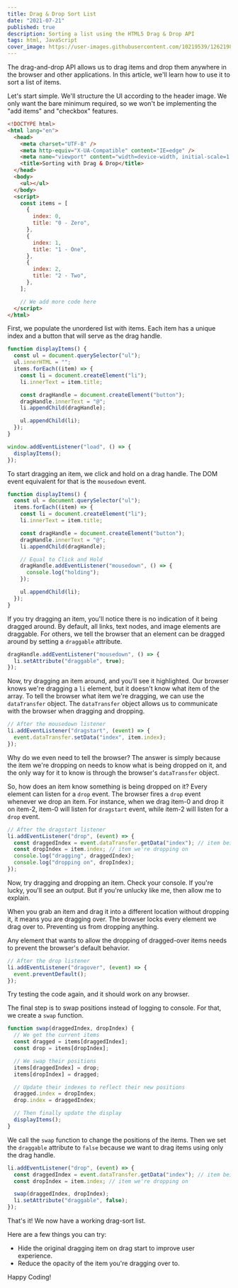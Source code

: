 ```yaml
---
title: Drag & Drop Sort List
date: "2021-07-21"
published: true
description: Sorting a list using the HTML5 Drag & Drop API
tags: html, JavaScript
cover_image: https://user-images.githubusercontent.com/10219539/126219879-543edda3-088b-4314-bf6a-0783b86d44cb.png
---
```


The drag-and-drop API allows us to drag items and drop them anywhere in the browser and other applications. In this article, we'll learn how to use it to sort a list of items.

Let's start simple. We'll structure the UI according to the header image. We only want the bare minimum required, so we won't be implementing the "add items" and "checkbox" features.

```html
<!DOCTYPE html>
<html lang="en">
  <head>
    <meta charset="UTF-8" />
    <meta http-equiv="X-UA-Compatible" content="IE=edge" />
    <meta name="viewport" content="width=device-width, initial-scale=1.0" />
    <title>Sorting with Drag & Drop</title>
  </head>
  <body>
    <ul></ul>
  </body>
  <script>
    const items = [
      {
        index: 0,
        title: "0 - Zero",
      },
      {
        index: 1,
        title: "1 - One",
      },
      {
        index: 2,
        title: "2 - Two",
      },
    ];

    // We add more code here
  </script>
</html>
```

First, we populate the unordered list with items. Each item has a unique index and a button that will serve as the drag handle.

```js
function displayItems() {
  const ul = document.querySelector("ul");
  ul.innerHTML = "";
  items.forEach((item) => {
    const li = document.createElement("li");
    li.innerText = item.title;

    const dragHandle = document.createElement("button");
    dragHandle.innerText = "@";
    li.appendChild(dragHandle);

    ul.appendChild(li);
  });
}

window.addEventListener("load", () => {
  displayItems();
});
```

To start dragging an item, we click and hold on a drag handle. The DOM event equivalent for that is the `mousedown` event.

```js
function displayItems() {
  const ul = document.querySelector("ul");
  items.forEach((item) => {
    const li = document.createElement("li");
    li.innerText = item.title;

    const dragHandle = document.createElement("button");
    dragHandle.innerText = "@";
    li.appendChild(dragHandle);

    // Equal to Click and Hold
    dragHandle.addEventListener("mousedown", () => {
      console.log("holding");
    });

    ul.appendChild(li);
  });
}
```

If you try dragging an item, you'll notice there is no indication of it being dragged around. By default, all links, text nodes, and image elements are draggable. For others, we tell the browser that an element can be dragged around by setting a `draggable` attribute.

```js
dragHandle.addEventListener("mousedown", () => {
  li.setAttribute("draggable", true);
});
```

Now, try dragging an item around, and you'll see it highlighted. Our browser knows we're dragging a `li` element, but it doesn't know what item of the array. To tell the browser what item we're dragging, we can use the `dataTransfer` object. The `dataTransfer` object allows us to communicate with the browser when dragging and dropping.

```js
// After the mousedown listener
li.addEventListener("dragstart", (event) => {
  event.dataTransfer.setData("index", item.index);
});
```

Why do we even need to tell the browser? The answer is simply because the item we're dropping on needs to know what is being dropped on it, and the only way for it to know is through the browser's `dataTransfer` object.

So, how does an item know something is being dropped on it? Every element can listen for a `drop` event. The browser fires a `drop` event whenever we drop an item. For instance, when we drag item-0 and drop it on item-2, item-0 will listen for `dragstart` event, while item-2 will listen for a `drop` event.

```js
// After the dragstart listener
li.addEventListener("drop", (event) => {
  const draggedIndex = event.dataTransfer.getData("index"); // item being dragged
  const dropIndex = item.index; // item we're dropping on
  console.log("dragging", draggedIndex);
  console.log("dropping on", dropIndex);
});
```

Now, try dragging and dropping an item. Check your console. If you're lucky, you'll see an output. But if you're unlucky like me, then allow me to explain.

When you grab an item and drag it into a different location without dropping it, it means you are dragging over. The browser locks every element we drag over to. Preventing us from dropping anything.

Any element that wants to allow the dropping of dragged-over items needs to prevent the browser's default behavior.

```js
// After the drop listener
li.addEventListener("dragover", (event) => {
  event.preventDefault();
});
```

Try testing the code again, and it should work on any browser.

The final step is to swap positions instead of logging to console. For that, we create a `swap` function.

```js
function swap(draggedIndex, dropIndex) {
  // We get the current items
  const dragged = items[draggedIndex];
  const drop = items[dropIndex];

  // We swap their positions
  items[draggedIndex] = drop;
  items[dropIndex] = dragged;

  // Update their indexes to reflect their new positions
  dragged.index = dropIndex;
  drop.index = draggedIndex;

  // Then finally update the display
  displayItems();
}
```

We call the `swap` function to change the positions of the items. Then we set the `draggable` attribute to `false` because we want to drag items using only the drag handle.

```js
li.addEventListener("drop", (event) => {
  const draggedIndex = event.dataTransfer.getData("index"); // item being dragged
  const dropIndex = item.index; // item we're dropping on

  swap(draggedIndex, dropIndex);
  li.setAttribute("draggable", false);
});
```

That's it! We now have a working drag-sort list.

Here are a few things you can try:

- Hide the original dragging item on drag start to improve user experience.
- Reduce the opacity of the item you're dragging over to.

Happy Coding!
